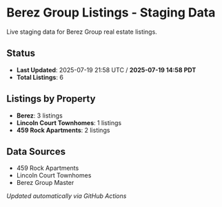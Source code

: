 # Berez Group Listings - Staging Data

Live staging data for Berez Group real estate listings.

## Status
- **Last Updated**: 2025-07-19 21:58 UTC / **2025-07-19 14:58 PDT**
- **Total Listings**: 6

## Listings by Property
- **Berez**: 3 listings
- **Lincoln Court Townhomes**: 1 listings
- **459 Rock Apartments**: 2 listings

## Data Sources
- 459 Rock Apartments
- Lincoln Court Townhomes  
- Berez Group Master

*Updated automatically via GitHub Actions*
